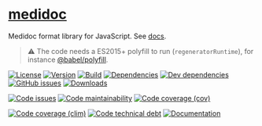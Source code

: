 [medidoc](https://aureooms.github.io/medidoc)
==

Medidoc format library for JavaScript.
See [docs](https://aureooms.github.io/medidoc/index.html).

> :warning: The code needs a ES2015+ polyfill to run (`regeneratorRuntime`),
> for instance [@babel/polyfill](https://babeljs.io/docs/usage/polyfill).

[![License](https://img.shields.io/github/license/aureooms/medidoc.svg)](https://raw.githubusercontent.com/aureooms/medidoc/main/LICENSE)
[![Version](https://img.shields.io/npm/v/medidoc.svg)](https://www.npmjs.org/package/medidoc)
[![Build](https://img.shields.io/travis/aureooms/medidoc/main.svg)](https://travis-ci.org/aureooms/medidoc/branches)
[![Dependencies](https://img.shields.io/david/aureooms/medidoc.svg)](https://david-dm.org/aureooms/medidoc)
[![Dev dependencies](https://img.shields.io/david/dev/aureooms/medidoc.svg)](https://david-dm.org/aureooms/medidoc?type=dev)
[![GitHub issues](https://img.shields.io/github/issues/aureooms/medidoc.svg)](https://github.com/aureooms/medidoc/issues)
[![Downloads](https://img.shields.io/npm/dm/medidoc.svg)](https://www.npmjs.org/package/medidoc)

[![Code issues](https://img.shields.io/codeclimate/issues/aureooms/medidoc.svg)](https://codeclimate.com/github/aureooms/medidoc/issues)
[![Code maintainability](https://img.shields.io/codeclimate/maintainability/github/aureooms/medidoc.svg)](https://codeclimate.com/github/aureooms/medidoc/trends/churn)
[![Code coverage (cov)](https://img.shields.io/codecov/c/github/aureooms/medidoc.svg)](https://codecov.io/gh/aureooms/medidoc)
<!--[![Code coverage (alls)](https://img.shields.io/coveralls/aureooms/medidoc.svg)](https://coveralls.io/r/aureooms/medidoc)-->
[![Code coverage (clim)](https://img.shields.io/codeclimate/coverage-letter/aureooms/medidoc.svg)](https://codeclimate.com/github/aureooms/medidoc/trends/test_coverage_new_code)
[![Code technical debt](https://img.shields.io/codeclimate/tech-debt/aureooms/medidoc.svg)](https://codeclimate.com/github/aureooms/medidoc/trends/technical_debt)
[![Documentation](https://aureooms.github.io/medidoc/badge.svg)](https://aureooms.github.io/medidoc/source.html)
